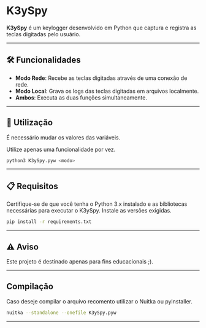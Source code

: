 # K3ySpy

**K3ySpy** é um keylogger desenvolvido em Python que captura e registra as teclas digitadas pelo usuário. 

---

## 🛠️ Funcionalidades

- **Modo Rede**: Recebe as teclas digitadas através de uma conexão de rede.
- **Modo Local**: Grava os logs das teclas digitadas em arquivos localmente.
- **Ambos**: Executa as duas funções simultaneamente.

---

## 🚀 Utilização
É necessário mudar os valores das variáveis.

Utilize apenas uma funcionalidade por vez.
```bash
python3 K3ySpy.pyw <modo>
```

---

## 📋 Requisitos

Certifique-se de que você tenha o Python 3.x instalado e as bibliotecas necessárias para executar o K3ySpy.
Instale as versões exigidas.
```bash
pip install -r requirements.txt
```

---

## ⚠️ Aviso

Este projeto é destinado apenas para fins educacionais ;).

---
## Compilação
Caso deseje compilar o arquivo recomento utilizar o Nuitka ou pyinstaller.

```bash
nuitka --standalone --onefile K3ySpy.pyw
```



---

